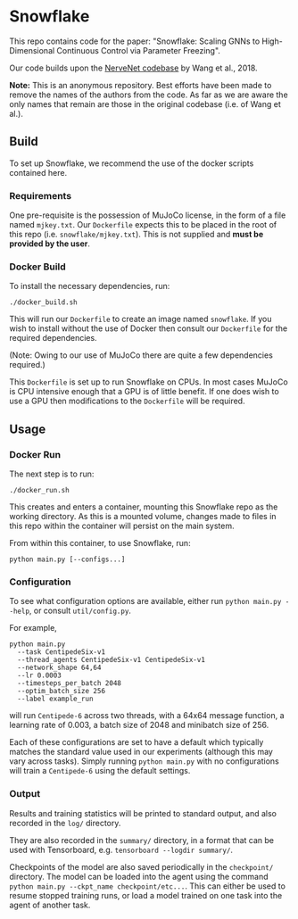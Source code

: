 # Snowflake

This repo contains code for the paper:
"Snowflake: Scaling GNNs to High-Dimensional Continuous Control via Parameter Freezing".

Our code builds upon the [NerveNet codebase](https://github.com/WilsonWangTHU/NerveNet)
by Wang et al., 2018.

**Note:** This is an anonymous repository. Best efforts have been made to remove the names of
the authors from the code. As far as we are aware the only names that remain are those in the
original codebase (i.e. of Wang et al.).

## Build

To set up Snowflake, we recommend the use of the docker scripts contained here.

### Requirements

One pre-requisite is the possession of MuJoCo license,
in the form of a file named `mjkey.txt`.
Our `Dockerfile` expects this to be placed in the root of this repo
(i.e. `snowflake/mjkey.txt`).
This is not supplied and **must be provided by the user**.

### Docker Build

To install the necessary dependencies, run:
```
./docker_build.sh
```
This will run our `Dockerfile` to create an image named `snowflake`.
If you wish to install without the use of Docker then consult our `Dockerfile` for the required
dependencies.

(Note: Owing to our use of MuJoCo there are quite a few dependencies required.)

This `Dockerfile` is set up to run Snowflake on CPUs. In most cases MuJoCo is CPU intensive
enough that a GPU is of little benefit.
If one does wish to use a GPU then modifications to the `Dockerfile` will be required.

## Usage

### Docker Run

The next step is to run:
```
./docker_run.sh
```
This creates and enters a container, mounting this Snowflake repo as the working directory.
As this is a mounted volume, changes made to files in this repo within the container will
persist on the main system.

From within this container, to use Snowflake, run:
```
python main.py [--configs...]
```

### Configuration

To see what configuration options are available,
either run `python main.py --help`, or consult `util/config.py`.

For example,
```
python main.py
  --task CentipedeSix-v1
  --thread_agents CentipedeSix-v1 CentipedeSix-v1
  --network_shape 64,64
  --lr 0.0003
  --timesteps_per_batch 2048
  --optim_batch_size 256
  --label example_run
```
will run `Centipede-6` across two threads, with a 64x64 message function,
a learning rate of 0.003, a batch size of 2048 and minibatch size of 256.

Each of these configurations are set to have a default which typically matches
the standard value used in our experiments (although this may vary across tasks).
Simply running `python main.py` with no configurations will train a `Centipede-6`
using the default settings.

### Output

Results and training statistics will be printed to standard output, and also recorded in the
`log/` directory.

They are also recorded in the `summary/` directory, in a format that can be used with
Tensorboard, e.g. `tensorboard --logdir summary/`.

Checkpoints of the model are also saved periodically in the `checkpoint/` directory.
The model can be loaded into the agent using the command
`python main.py --ckpt_name checkpoint/etc...`.
This can either be used to resume stopped training runs, or load a model trained on one
task into the agent of another task.